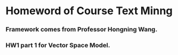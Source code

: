 # Homeword of Course Text Minng

### Framework comes from Professor Hongning Wang.

### HW1 part 1 for Vector Space Model.